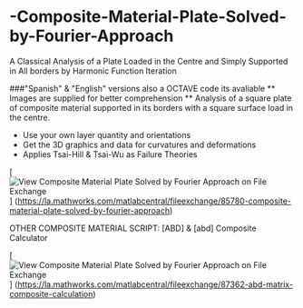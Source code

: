 # -Composite-Material-Plate-Solved-by-Fourier-Approach
A Classical Analysis of a Plate Loaded in the Centre and Simply Supported in All borders by Harmonic Function Iteration

###"Spanish" & "English" versions also a OCTAVE code its avaliable
** Images are supplied for better comprehension **
Analysis of a square plate of composite material supported in its borders with a square surface load in the centre.
* Use your own layer quantity and orientations
* Get the 3D graphics and data for curvatures and deformations
* Applies Tsai-Hill & Tsai-Wu as Failure Theories

[![View Composite Material Plate Solved by Fourier Approach on File Exchange](https://www.mathworks.com/matlabcentral/images/matlab-file-exchange.svg)]
(https://la.mathworks.com/matlabcentral/fileexchange/85780-composite-material-plate-solved-by-fourier-approach)

OTHER COMPOSITE MATERIAL SCRIPT: [ABD] & [abd] Composite Calculator
 
[![View Composite Material Plate Solved by Fourier Approach on File Exchange](https://www.mathworks.com/matlabcentral/images/matlab-file-exchange.svg)]
(https://la.mathworks.com/matlabcentral/fileexchange/87362-abd-matrix-composite-calculation)
